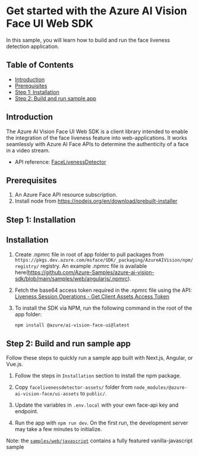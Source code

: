 # Get started with the Azure AI Vision Face UI Web SDK

In this sample, you will learn how to build and run the face liveness detection application.

## Table of Contents

* [Introduction](#introduction)
* [Prerequisites](#prerequisites)
* [Step 1: Installation](#step-1-installation)
* [Step 2: Build and run sample app](#step-2-build-and-run-sample-app)

## Introduction

The Azure AI Vision Face UI Web SDK is a client library intended to enable the integration of the face liveness feature into web-applications. It works seamlessly with Azure AI Face APIs to determine the authenticity of a face in a video stream.

* API reference: [FaceLivenessDetector](https://aka.ms/azure-ai-vision-face-liveness-client-sdk-web-api-reference-modules)

## Prerequisites

1. An Azure Face API resource subscription.
2. Install node from https://nodejs.org/en/download/prebuilt-installer

## Step 1: Installation

## Installation

1. Create .npmrc file in root of app folder to pull packages from `https://pkgs.dev.azure.com/msface/SDK/_packaging/AzureAIVision/npm/registry/` registry. 
An example .npmrc file is available here(https://github.com/Azure-Samples/azure-ai-vision-sdk/blob/main/samples/web/angularjs/.npmrc).

2. Fetch the base64 access token required in the .npmrc file using the API: [Liveness Session Operations - Get Client Assets Access Token](https://learn.microsoft.com/rest/api/face/liveness-session-operations/get-client-assets-access-token?view=rest-face-v1.3-preview)

3. To install the SDK via NPM, run the following command in the root of the app folder:

    ```sh
    npm install @azure/ai-vision-face-ui@latest
    ```

## Step 2: Build and run sample app

Follow these steps to quickly run a sample app built with Next.js, Angular, or Vue.js.

1. Follow the steps in `Installation` section to install the npm package.

2. Copy `facelivenessdetector-assets/` folder from `node_modules/@azure-ai-vision-face/ui-assets` to `public/`.

3. Update the variables in `.env.local` with your own face-api key and endpoint.

4. Run the app with `npm run dev`. On the first run, the development server may take a few minutes to initialize.

Note: the [`samples/web/javascript`](https://github.com/Azure-Samples/azure-ai-vision-sdk/tree/main/samples/web/javascript/) contains a fully featured vanilla-javascript sample
